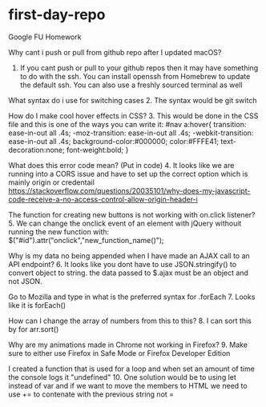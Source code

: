 # first-day-repo

Google FU Homework

Why cant i push or pull from github repo after I updated macOS?
1. If you cant push or pull to your github repos then it may have something to do with the ssh. You can install openssh from Homebrew to update the default ssh. You can also use a freshly sourced terminal as well

What syntax do i use for switching cases
2. The syntax would be git switch

How do I make cool hover effects in CSS?
3. This would be done in the CSS file and this is one of the ways you can write it:
#nav a:hover{ 
    transition: ease-in-out all .4s; 
    -moz-transition: ease-in-out all .4s;
    -webkit-transition: ease-in-out all .4s;
    background-color:#000000;
    color:#FFFE41;
    text-decoration:none;
    font-weight:bold;
}

What does this error code mean? (Put in code)
4. It looks like we are running into a CORS issue and have to set up the correct option which is mainly origin or credentail
https://stackoverflow.com/questions/20035101/why-does-my-javascript-code-receive-a-no-access-control-allow-origin-header-i


The function for creating new buttons is not working with on.click listener?
5. We can change the onclick event of an element with jQuery withouit running the new function with:
$("#id").attr("onclick","new_function_name()");

Why is my data no being appended when I have made an AJAX call to an API endpoint?
6. It looks like you dont have to use JSON.stringify() to convert object to string. the data passed to $.ajax must be an object and not JSON. 

Go to Mozilla and type in what is the preferred syntax for .forEach
7. Looks like it is forEach()

How can I change the array of numbers from this to this?
8. I can sort this by  for arr.sort()

Why are my animations made in Chrome not working in Firefox?
9. Make sure to either use Firefox in Safe Mode or Firefox Developer Edition

I created a function that is used for a loop and when set an amount of time the console logs it "undefined"
10. One solution would be to using let instead of var and if we want to move the members to HTML we need to use += to contenate with the previous string not =